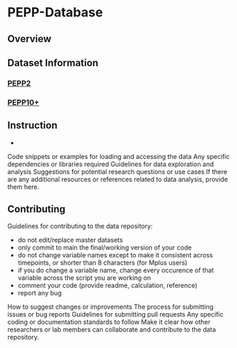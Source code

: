 # PEPP-Database
## Overview

## Dataset Information
### [PEPP2](PEPP2/README.md)
### [PEPP10+](PEPP10+/README.md)

## Instruction

- 

Code snippets or examples for loading and accessing the data
Any specific dependencies or libraries required
Guidelines for data exploration and analysis
Suggestions for potential research questions or use cases
If there are any additional resources or references related to data analysis, provide them here.


## Contributing
Guidelines for contributing to the data repository:
- do not edit/replace master datasets
- only commit to main the final/working version of your code
- do not change variable names except to make it consistent across timepoints, or shorter than 8 characters (for Mplus users)
- if you do change a variable name, change every occurence of that variable across the script you are working on
- comment your code (provide readme, calculation, reference)
- report any bug

How to suggest changes or improvements
The process for submitting issues or bug reports
Guidelines for submitting pull requests
Any specific coding or documentation standards to follow
Make it clear how other researchers or lab members can collaborate and contribute to the data repository.
